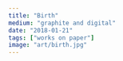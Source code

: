 ```yaml
---
title: "Birth"
medium: "graphite and digital"
date: "2018-01-21"
tags: ["works on paper"]
image: "art/birth.jpg"
---
```


